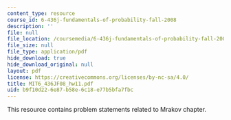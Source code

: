 ```yaml
---
content_type: resource
course_id: 6-436j-fundamentals-of-probability-fall-2008
description: ''
file: null
file_location: /coursemedia/6-436j-fundamentals-of-probability-fall-2008/b9f10d226e87b58e6c18e77b5bfa7fbc_MIT6_436JF08_hw11.pdf
file_size: null
file_type: application/pdf
hide_download: true
hide_download_original: null
layout: pdf
license: https://creativecommons.org/licenses/by-nc-sa/4.0/
title: MIT6_436JF08_hw11.pdf
uid: b9f10d22-6e87-b58e-6c18-e77b5bfa7fbc
---
```

This resource contains problem statements related to Mrakov chapter.